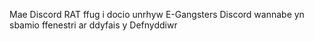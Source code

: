 Mae Discord RAT ffug i docio unrhyw E-Gangsters Discord wannabe yn sbamio ffenestri ar ddyfais y Defnyddiwr
